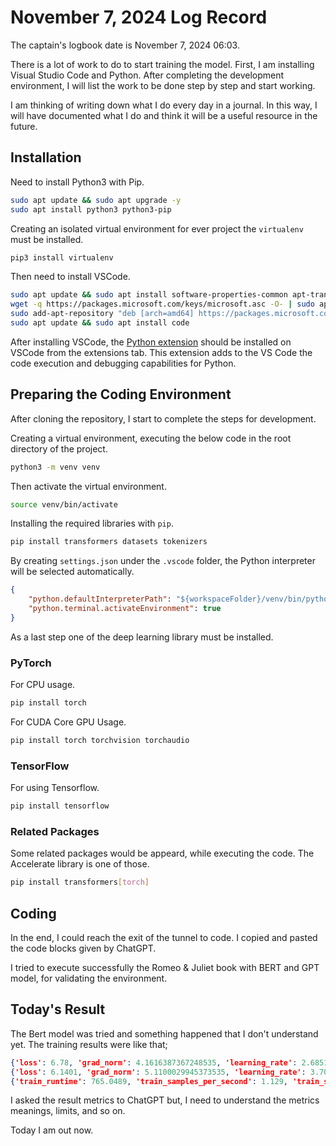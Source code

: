 # November 7, 2024 Log Record

The captain's logbook date is November 7, 2024 06:03.

There is a lot of work to do to start training the model. First, I am installing Visual Studio Code and Python. After completing the development environment, I will list the work to be done step by step and start working.

I am thinking of writing down what I do every day in a journal. In this way, I will have documented what I do and think it will be a useful resource in the future.

## Installation

Need to install Python3 with Pip.

```bash
sudo apt update && sudo apt upgrade -y
sudo apt install python3 python3-pip
```

Creating an isolated virtual environment for ever project the `virtualenv` must be installed.

```bash
pip3 install virtualenv
```

Then need to install VSCode.

```bash
sudo apt update && sudo apt install software-properties-common apt-transport-https wget
wget -q https://packages.microsoft.com/keys/microsoft.asc -O- | sudo apt-key add -
sudo add-apt-repository "deb [arch=amd64] https://packages.microsoft.com/repos/vscode stable main"
sudo apt update && sudo apt install code
```

After installing VSCode, the [Python extension](vscode:extension/ms-python.python) should be installed on VSCode from the extensions tab. This extension adds to the VS Code the code execution and debugging capabilities for Python.

## Preparing the Coding Environment

After cloning the repository, I start to complete the steps for development.

Creating a virtual environment, executing the below code in the root directory of the project.

```bash
python3 -m venv venv
```

Then activate the virtual environment.

```bash
source venv/bin/activate
```

Installing the required libraries with `pip`.

```bash
pip install transformers datasets tokenizers
```

By creating `settings.json` under the `.vscode` folder, the Python interpreter will be selected automatically.


```json
{
    "python.defaultInterpreterPath": "${workspaceFolder}/venv/bin/python3",
    "python.terminal.activateEnvironment": true
}
```

As a last step one of the deep learning library must be installed.

### PyTorch

For CPU usage.

```bash
pip install torch
```

For CUDA Core GPU Usage.

```bash
pip install torch torchvision torchaudio
```

### TensorFlow

For using Tensorflow.

```bash
pip install tensorflow
```

### Related Packages

Some related packages would be appeard, while executing the code. The Accelerate library is one of those.

```bash
pip install transformers[torch]
```

## Coding

In the end, I could reach the exit of the tunnel to code. I copied and pasted the code blocks given by ChatGPT.

I tried to execute successfully the Romeo & Juliet book with BERT and GPT model, for validating the environment.

## Today's Result

The Bert model was tried and something happened that I don't understand yet. The training results were like that;

```json
{'loss': 6.78, 'grad_norm': 4.1616387367248535, 'learning_rate': 2.6851851851851855e-05, 'epoch': 1.39}                                                                                      
{'loss': 6.1401, 'grad_norm': 5.1100029945373535, 'learning_rate': 3.7037037037037037e-06, 'epoch': 2.78}                                                                                    
{'train_runtime': 765.0489, 'train_samples_per_second': 1.129, 'train_steps_per_second': 0.282, 'train_loss': 6.435161413969817, 'epoch': 3.0} 
```

I asked the result metrics to ChatGPT but, I need to understand the metrics meanings, limits, and so on.

Today I am out now.